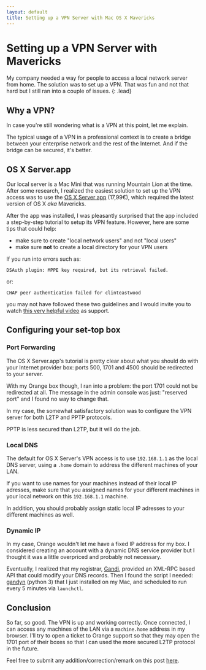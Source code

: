 ```yaml
---
layout: default
title: Setting up a VPN Server with Mac OS X Mavericks
---
```


# Setting up a VPN Server with Mavericks

My company needed a way for people to access a local network server from home. The solution was
to set up a VPN. That was fun and not that hard but I still ran into a couple of issues.
{: .lead} 


## Why a VPN?

In case you're still wondering what is a VPN at this point, let me explain.

The typical usage of a VPN in a professional context is to create a bridge between
your enterprise network and the rest of the Internet. And if the bridge can be secured, 
it's better.


## OS X Server.app

Our local server is a Mac Mini that was running Mountain Lion at the time. After some research, 
I realized the easiest solution to set up the VPN access was to use the [OS X Server app][server.app] (17,99€),
which required the latest version of OS X *aka* Mavericks.

After the app was installed, I was pleasantly surprised that the app included a step-by-step tutorial
to setup its VPN feature. However, here are some tips that could help:

- make sure to create "local network users" and not "local users"
- make sure **not** to create a local directory for your VPN users

If you run into errors such as:

    DSAuth plugin: MPPE key required, but its retrieval failed.

or:

    CHAP peer authentication failed for clinteastwood

you may not have followed these two guidelines and I would invite you to watch [this very
helpful video][vpn-screencast] as support.


## Configuring your set-top box


### Port Forwarding

The OS X Server.app's tutorial is pretty clear about what you should do with your Internet provider box: 
ports 500, 1701 and 4500 should be redirected to your server.

With my Orange box though, I ran into a problem: the port 1701 could not be redirected at all. The message in 
the admin console was just: "reserved port" and I found no way to change that.

In my case, the somewhat satisfactory solution was to configure the VPN server for both
L2TP and PPTP protocols. 

PPTP is less secured than L2TP, but it will do the job.


### Local DNS

The default for OS X Server's VPN access is to use `192.168.1.1` as the local DNS server, using a `.home` domain to
address the different machines of your LAN.

If you want to use names for your machines instead of their local IP adresses, make sure that you assigned
names for your different machines in your local network on this `192.168.1.1` machine.

In addition, you should probably assign static local IP adresses to your different machines as well.


### Dynamic IP

In my case, Orange wouldn't let me have a fixed IP address for my box. I considered creating an account
with a dynamic DNS service provider but I thought it was a little overpriced and probably not necessary.

Eventually, I realized that my registrar, [Gandi][gandi], provided an XML-RPC based API that could modify
your DNS records. Then I found the script I needed: [gandyn][gandyn] (python 3) that I just installed on my Mac, 
and scheduled to run every 5 minutes via `launchctl`.


## Conclusion

So far, so good. The VPN is up and working correctly. Once connected, I can access any machines of the LAN
via a `machine.home` address in my browser. I'll try to open a ticket to Orange support so that they may
open the 1701 port of their boxes so that I can used the more secured L2TP protocol in the future.

Feel free to submit any addition/correction/remark on this post [here][github].


[server.app]: https://itunes.apple.com/fr/app/os-x-server/id714547929?mt=12
[vpn-screencast]: http://www.youtube.com/watch?v=gG8HcsQuyjI
[gandyn]: https://github.com/Chralu/gandyn
[gandi]: http://www.gandi.net
[github]: https://github.com/dirtyhenry/bootstragram-blog/issues
